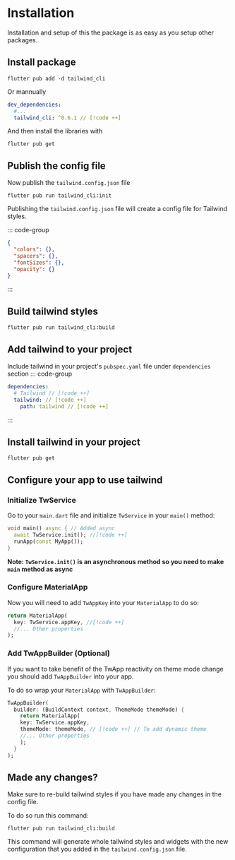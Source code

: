# Installation

Installation and setup of this the package is as easy as you setup other packages.

## Install package

```shell
flutter pub add -d tailwind_cli
```

Or mannually

```yaml
dev_dependencies:
  #...
  tailwind_cli: ^0.6.1 // [!code ++]
```

And then install the libraries with

```shell
flutter pub get
```

## Publish the config file

Now publish the `tailwind.config.json` file

```shell
flutter pub run tailwind_cli:init
```

Publishing the `tailwind.config.json` file will create a config file for Tailwind styles.

::: code-group

```json [tailwind.config.json]
{
  "colors": {},
  "spacers": {},
  "fontSizes": {},
  "opacity": {}
}
```

:::

## Build tailwind styles

```shell
flutter pub run tailwind_cli:build
```
 <!-- TODO: Add description here -->
 
## Add tailwind to your project

Include tailwind in your project's `pubspec.yaml` file under `dependencies` section
::: code-group

```yaml [pubspec.yaml]
dependencies:
  # Tailwind // [!code ++]
  tailwind: // [!code ++]
    path: tailwind // [!code ++]
```

:::

## Install tailwind in your project

```shell
flutter pub get
```

## Configure your app to use tailwind

### Initialize TwService
Go to your `main.dart` file and initialize `TwService` in your `main()` method:
```dart
void main() async { // Added async
  await TwService.init(); //[!code ++]
  runApp(const MyApp());
}
```
**Note: `TwService.init()` is an asynchronous method so you need to make `main` method as async** 
 
### Configure MaterialApp
Now you will need to add `TwAppKey` into your `MaterialApp` to do so:
```dart
return MaterialApp(
  key: TwService.appKey, //[!code ++]
  //... Other properties
);
```

### Add TwAppBuilder (Optional)

If you want to take benefit of the TwApp reactivity on theme mode change you should add `TwAppBuilder` into your app.

To do so wrap your `MaterialApp` with `TwAppBuilder`:
```dart
TwAppBuilder(
  builder: (BuildContext context, ThemeMode themeMode) {
    return MaterialApp(
    key: TwService.appKey,
    themeMode: themeMode, // [!code ++] // To add dynamic theme
    //... Other properties
    );
  }
);
```

## Made any changes?

Make sure to re-build tailwind styles if you have made any changes in the config file.

To do so run this command:

```shell
flutter pub run tailwind_cli:build
```

This command will generate whole tailwind styles and widgets with the new configuration that you added in the `tailwind.config.json` file.
